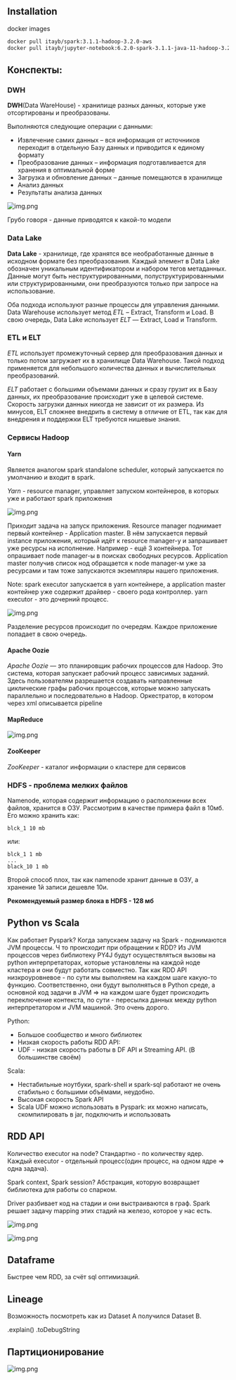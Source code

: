 ## Installation

docker images

~~~bash
docker pull itayb/spark:3.1.1-hadoop-3.2.0-aws
docker pull itayb/jupyter-notebook:6.2.0-spark-3.1.1-java-11-hadoop-3.2.0
~~~

## Конспекты:

### DWH

**DWH**(Data WareHouse) - хранилище разных данных, которые уже отсортированы и преобразованы.

Выполняются следующие операции с данными:

* Извлечение самих данных – вся информация от источников переходит в отдельную Базу данных и приводится к единому
  формату
* Преобразование данных – информация подготавливается для хранения в оптимальной форме
* Загрузка и обновление данных – данные помещаются в хранилище
* Анализ данных
* Результаты анализа данных

![img.png](images/dwh_img.png)

Грубо говоря - данные приводятся к какой-то модели

### Data Lake

**Data Lake** - хранилище, где хранятся все необработанные данные в исходном формате без преобразования. Каждый элемент
в Data Lake обозначен уникальным идентификатором и набором тегов метаданных. Данные могут быть неструктурированными,
полуструктурированными
или структурированными, они преобразуются только при запросе на использование.

Оба подхода используют разные процессы для управления данными. Data Warehouse использует метод *ETL* – Extract,
Transform
и Load. В свою очередь, Data Lake использует *ELT* — Extract, Load и Transform.

### ETL и ELT

*ETL* использует промежуточный сервер для преобразования данных и только потом загружает их в хранилище Data Warehouse.
Такой подход применяется для небольшого количества данных и вычислительных преобразований.

*ELT* работает с большими объемами данных и сразу грузит их в Базу данных, их преобразование происходит уже в целевой
системе. Скорость загрузки данных никогда не зависит от их размера. Из минусов, ELT сложнее внедрить в систему в отличие
от ETL, так как для внедрения и поддержки ELT требуются нишевые знания.

### Сервисы Hadoop

#### Yarn

Является аналогом spark standalone scheduler, который запускается по умолчанию и входит в spark.

*Yarn* - resource manager, управляет запуском контейнеров, в которых уже и работают spark приложения

![img.png](images/yarn_img.png)

Приходит задача на запуск приложения. Resource manager поднимает первый контейнер - Application master.
В нём запускается первый instance приложения, который идёт к resource manager-у и запрашивает уже ресурсы на исполнение.
Например - ещё 3 контейнера. Тот опрашивает node manager-ы в поисках свободных ресурсов.
Application master получив список нод обращается к node manager-м уже за ресурсами и там тоже запускаются экземпляры
нашего приложения.

Note:
spark executor запускается в yarn контейнере, а application master контейнер уже содержит драйвер - своего рода
контроллер.
yarn executor - это дочерний процесс.

![img.png](images/driver_img.png)

Разделение ресурсов происходит по очередям. Каждое приложение попадает в свою очередь.

#### Apache Oozie

*Apache Oozie* — это планировщик рабочих процессов для Hadoop. Это система, которая запускает рабочий процесс зависимых
заданий. Здесь пользователям разрешается создавать направленные циклические графы рабочих процессов, которые можно
запускать параллельно и последовательно в Hadoop. Оркестратор, в котором через xml описывается pipeline

#### MapReduce

![img.png](images/map_reduce_img.png)

#### ZooKeeper

*ZooKeeper* - каталог информации о кластере для сервисов

### HDFS - проблема мелких файлов

Namenode, которая содержит информацию о расположении всех файлов, хранится в ОЗУ.
Рассмотрим в качестве примера файл в 10мб.
Его можно хранить как:

~~~
blck_1 10 mb
~~~

или:

~~~
blck_1 1 mb
...
black_10 1 mb
~~~

Второй способ плох, так как namenode хранит данные в ОЗУ, а хранение 1й записи дешевле 10и.

**Рекомендуемый размер блока в HDFS - 128 мб**

## Python vs Scala

Как работает Pyspark? Когда запускаем задачу на Spark - поднимаются JVM процессы. Ч
то происходит при обращении к RDD? Из JVM процессов через библиотеку PY4J будут осуществляться вызовы на python
интерпретаторах,
которые установлены на каждой ноде кластера и они будут работать совместно. Так как RDD API низкроуровневое -
по сути мы выполняем на каждом шаге какую-то функцию.
Соответственно, они будут выполняться в Python среде,
а основной код задачи в JVM => на каждом шаге будет происходить переключение контекста, по сути - пересылка данных
между python интерпретатором и JVM машиной.
Это очень дорого.

Python:

* Большое сообщество и много библиотек
* Низкая скорость работы RDD API:
* UDF - низкая скорость работы в DF API и Streaming API. (В большинстве своём)

Scala:

* Нестабильные ноутбуки, spark-shell и spark-sql работают не очень стабильно с большими объёмами, неудобно.
* Высокая скорость Spark API
* Scala UDF можно использовать в Pyspark: их можно написать, скомпилировать в jar, подключить и использовать


## RDD API

Количество executor на node? Стандартно - по количеству ядер. 
Каждый executor - отдельный процесс(один процесс, на одном ядре => одна задача).

Spark context, Spark session? Абстракция, которую возвращает библиотека для работы со спарком.

Driver разбивает код на стадии и они выстраиваются в граф. Spark решает задачу mapping этих стадий на железо, которое у нас есть.

![img.png](images/rdd.png)

![img.png](images/shuffling.png)


## Dataframe

Быстрее чем RDD, за счёт sql оптимизаций.

## Lineage

Возможность посмотреть как из Dataset A получился Dataset B.

.explain()
.toDebugString

## Партиционирование

![img.png](img.png)